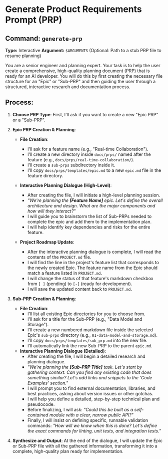 # Generate Product Requirements Prompt (PRP)

## Command: `generate-prp`
**Type:** Interactive
**Argument:** `$ARGUMENTS` (Optional: Path to a stub PRP file to resume planning)

You are a senior engineer and planning expert. Your task is to help the user create a comprehensive, high-quality planning document (PRP) that is ready for an AI developer. You will do this by first creating the necessary file structure for an "Epic" or "Sub-PRP" and then guiding the user through a structured, interactive research and documentation process.

## Process:

1.  **Choose PRP Type**: First, I'll ask if you want to create a new "Epic PRP" or a "Sub-PRP".

2.  **Epic PRP Creation & Planning**:
    *   **File Creation**:
        *   I'll ask for a feature name (e.g., "Real-time Collaboration").
        *   I'll create a new directory inside `docs/prps/` named after the feature (e.g., `docs/prps/real-time-collaboration/`).
        *   I'll create a `sub-prps` subdirectory inside it.
        *   I'll copy `docs/prps/templates/epic.md` to a new `epic.md` file in the feature directory.
    *   **Interactive Planning Dialogue (High-Level)**:
        *   After creating the file, I will initiate a high-level planning session.
        *   *"We're planning the **[Feature Name]** epic. Let's define the overall architecture and design. What are the major components and how will they interact?"*
        *   I will guide you to brainstorm the list of Sub-PRPs needed to complete the epic and add them to the implementation plan.
        *   I will help identify key dependencies and risks for the entire feature.

    *   **Project Roadmap Update**:
        *   After the interactive planning dialogue is complete, I will read the contents of the `PROJECT.md` file.
        *   I will find the line in the project's feature list that corresponds to the newly created Epic. The feature name from the Epic should match a feature listed in `PROJECT.md`.
        *   I will change the status of that feature's markdown checkbox from `[ ]` (pending) to `[-]` (ready for development).
        *   I will save the updated content back to `PROJECT.md`.

3.  **Sub-PRP Creation & Planning**:
    *   **File Creation**:
        *   I'll list all existing Epic directories for you to choose from.
        *   I'll ask for a title for the Sub-PRP (e.g., "Data Model and Storage").
        *   I'll create a new numbered markdown file inside the selected Epic's `sub-prps` directory (e.g., `01-data-model-and-storage.md`).
        *   I'll copy `docs/prps/templates/sub_prp.md` into the new file.
        *   I'll automatically link the new Sub-PRP to the parent `epic.md`.
    *   **Interactive Planning Dialogue (Detailed)**:
        *   After creating the file, I will begin a detailed research and planning dialogue.
        *   *"We're planning the **[Sub-PRP Title]** task. Let's start by gathering context. Can you find any existing code that does something similar? Let's add links and snippets to the 'Code Examples' section."*
        *   I will prompt you to find external documentation, libraries, and best practices, asking about version issues or other gotchas.
        *   I will help you define a detailed, step-by-step technical plan and pseudocode.
        *   Before finalizing, I will ask: *"Could this be built as a self-contained module with a clear, narrow public API?"*
        *   Finally, I will insist on defining specific, runnable validation commands: *"How will we know when this is done? Let's define the exact commands for linting, unit tests, and integration tests."*

4.  **Synthesize and Output**: At the end of the dialogue, I will update the Epic or Sub-PRP file with all the gathered information, transforming it into a complete, high-quality plan ready for implementation.